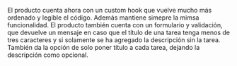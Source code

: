 El producto cuenta ahora con un custom hook que vuelve mucho más ordenado y legible el código. Además mantiene simepre la mimsa funcionalidad.
El producto también cuenta con un formulario y validación, que devuelve un mensaje en caso que el título de una tarea tenga menos de tres caracteres y si solamente se ha agregado la descripción sin la tarea. También da la opción de solo poner título a cada tarea, dejando la descripción como opcional.

